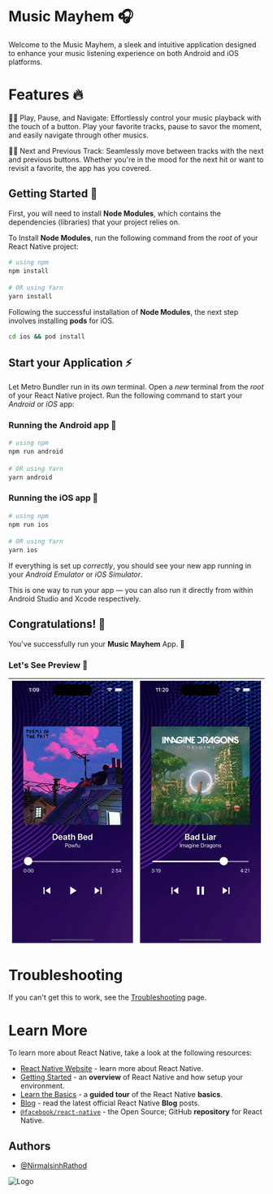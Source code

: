 # Music Mayhem 🎧

Welcome to the Music Mayhem, a sleek and intuitive application designed to enhance your music listening experience on both Android and iOS platforms.

# Features 🔥

💁‍♂️ Play, Pause, and Navigate: Effortlessly control your music playback with the touch of a button. Play your favorite tracks, pause to savor the moment, and easily navigate through other musics.

💁‍♂️ Next and Previous Track: Seamlessly move between tracks with the next and previous buttons. Whether you're in the mood for the next hit or want to revisit a favorite, the app has you covered.

## Getting Started 🚀

First, you will need to install **Node Modules**, which contains the dependencies (libraries) that your project relies on.

To Install **Node Modules**, run the following command from the _root_ of your React Native project:

```bash
# using npm
npm install

# OR using Yarn
yarn install
```

Following the successful installation of **Node Modules**, the next step involves installing **pods** for iOS.

```bash
cd ios && pod install
```

## Start your Application ⚡

Let Metro Bundler run in its _own_ terminal. Open a _new_ terminal from the _root_ of your React Native project. Run the following command to start your _Android_ or _iOS_ app:

### Running the Android app 🤖

```bash
# using npm
npm run android

# OR using Yarn
yarn android
```

### Running the iOS app 📱

```bash
# using npm
npm run ios

# OR using Yarn
yarn ios
```

If everything is set up _correctly_, you should see your new app running in your _Android Emulator_ or _iOS Simulator_.

This is one way to run your app — you can also run it directly from within Android Studio and Xcode respectively.

## Congratulations! 🎉

You've successfully run your **Music Mayhem** App. 🥳

### Let's See Preview 🙈

| ![](./assets/screenshots/1.png) | ![](./assets/screenshots/2.png) |
| :-----------------------------: | :-----------------------------: |

# Troubleshooting

If you can't get this to work, see the [Troubleshooting](https://reactnative.dev/docs/troubleshooting) page.

# Learn More

To learn more about React Native, take a look at the following resources:

- [React Native Website](https://reactnative.dev) - learn more about React Native.
- [Getting Started](https://reactnative.dev/docs/environment-setup) - an **overview** of React Native and how setup your environment.
- [Learn the Basics](https://reactnative.dev/docs/getting-started) - a **guided tour** of the React Native **basics**.
- [Blog](https://reactnative.dev/blog) - read the latest official React Native **Blog** posts.
- [`@facebook/react-native`](https://github.com/facebook/react-native) - the Open Source; GitHub **repository** for React Native.

## Authors

- [@NirmalsinhRathod](https://github.com/NirmalsinhRathod)

![Logo](https://cdn-ggkmd.nitrocdn.com/BzULJouLEmmtjCpJwHCmTIgakvECFbms/assets/images/optimized/rev-f1e70e0/www.creolestudios.com/wp-content/uploads/2021/07/cs-logo.svg)
